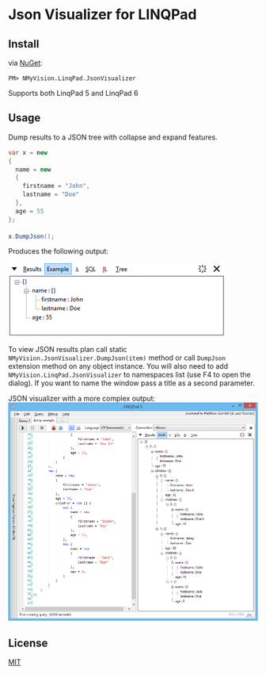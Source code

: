 # Json Visualizer for LINQPad

## Install
via [NuGet](https://www.nuget.org/packages/NMyVision.LinqPad.JsonVisualizer):
```
PM> NMyVision.LinqPad.JsonVisualizer
```

Supports both LinqPad 5 and LinqPad 6

## Usage
Dump results to a JSON tree with collapse and expand features.

```csharp
var x = new
{
  name = new
  {
    firstname = "John",
    lastname = "Doe"
  },
  age = 55
};

x.DumpJson();
```

Produces the following output:

![LinqPad Results](screenshots/linqpadvisualizer-results.gif "Json Visualizer Results")


To view JSON results plan call static `NMyVision.JsonVisualizer.DumpJson(item)` method or
call `DumpJson` extension method on any object instance. You will also need to add `NMyVision.LinqPad.JsonVisualizer` 
to namespaces list (use F4 to open the dialog). If you want to name the window pass a title as a second parameter.

JSON visualizer with a more complex output:
![missing indexes](screenshots/linqpadvisualizer.gif "Json Visualizer")

## License
[MIT](LICENSE)
